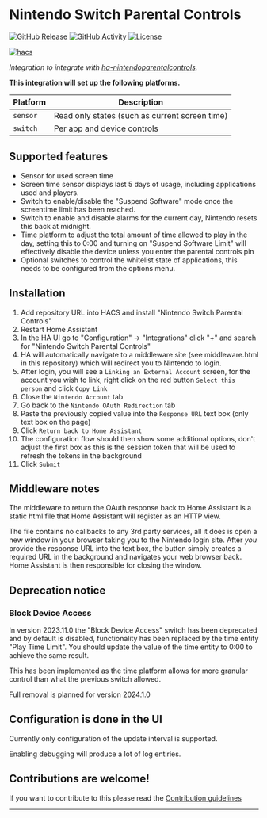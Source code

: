 # Nintendo Switch Parental Controls

[![GitHub Release][releases-shield]][releases]
[![GitHub Activity][commits-shield]][commits]
[![License][license-shield]](LICENSE)

[![hacs][hacsbadge]][hacs]

_Integration to integrate with [ha-nintendoparentalcontrols][ha-nintendoparentalcontrols]._

**This integration will set up the following platforms.**

| Platform | Description                                    |
| -------- | ---------------------------------------------- |
| `sensor` | Read only states (such as current screen time) |
| `switch` | Per app and device controls                    |

## Supported features

- Sensor for used screen time
- Screen time sensor displays last 5 days of usage, including applications used and players.
- Switch to enable/disable the "Suspend Software" mode once the screentime limit has been reached.
- Switch to enable and disable alarms for the current day, Nintendo resets this back at midnight.
- Time platform to adjust the total amount of time allowed to play in the day, setting this to 0:00 and turning on "Suspend Software Limit" will effectively disable the device unless you enter the parental controls pin
- Optional switches to control the whitelist state of applications, this needs to be configured from the options menu.
<!-- - Raises issues if an error occures with the OAuth configuration (such as Nintendo changing the client IDs).
- Raises a configflow to handle reauthentication if the session token expires (usually around 2 years). -->

## Installation

1. Add repository URL into HACS and install "Nintendo Switch Parental Controls"
1. Restart Home Assistant
1. In the HA UI go to "Configuration" -> "Integrations" click "+" and search for "Nintendo Switch Parental Controls"
1. HA will automatically navigate to a middleware site (see middleware.html in this repository) which will redirect you to Nintendo to login.
1. After login, you will see a `Linking an External Account` screen, for the account you wish to link, right click on the red button `Select this person` and click `Copy Link`
1. Close the `Nintendo Account` tab
1. Go back to the `Nintendo OAuth Redirection` tab
1. Paste the previously copied value into the `Response URL` text box (only text box on the page)
1. Click `Return back to Home Assistant`
1. The configuration flow should then show some additional options, don't adjust the first box as this is the session token that will be used to refresh the tokens in the background
1. Click `Submit`

<!-- ## Home Assistant Repairs

In version 2023.11.0 support for HA repairs was introduced as a way to inform you of errors relating to your configuration, the repairs will go away themselves once the error is resolved.

Currently two repair types are created, one for OAuth issues, and another for device sync issues.

### Error setting up {name}

If you see this error, you should verify your parental controls configuration in the app, a known tested configuration is as follows:
| Setting | Value |
| ------- | ----- |
| Restriction Level | Teen, Child, Young child |
| Bedtime Alarm | None |
| Play Time Limit | Any value from 15m to 6hr |
| Suspend Software | Enabled or Disabled |
| Set Days Individually | Off | -->

<!-- ### Mobile application has been updated

This happens if Nintendo has updated the mobile app significantly and the OAuth tokens that are hardcoded into pynintendoparental are out of date. If this happens please log an issue. -->

## Middleware notes

The middleware to return the OAuth response back to Home Assistant is a static html file that Home Assistant will register as an HTTP view.

The file contains no callbacks to any 3rd party services, all it does is open a new window in your browser taking you to the Nintendo login site. After _you_ provide the response URL into the text box, the button simply creates a required URL in the background and navigates your web browser back. Home Assistant is then responsible for closing the window.

## Deprecation notice

### Block Device Access

In version 2023.11.0 the "Block Device Access" switch has been deprecated and by default is disabled, functionality has been replaced by the time entity "Play Time Limit". You should update the value of the time entity to 0:00 to achieve the same result.

This has been implemented as the time platform allows for more granular control than what the previous switch allowed.

Full removal is planned for version 2024.1.0

## Configuration is done in the UI

<!---->

Currently only configuration of the update interval is supported.

Enabling debugging will produce a lot of log entiries.

## Contributions are welcome!

If you want to contribute to this please read the [Contribution guidelines](CONTRIBUTING.md)

---

[ha-nintendoparentalcontrols]: https://github.com/pantherale0/ha-nintendoparentalcontrols
[commits-shield]: https://img.shields.io/github/commit-activity/y/pantherale0/ha-nintendoparentalcontrols.svg?style=for-the-badge
[commits]: https://github.com/pantherale0/ha-nintendoparentalcontrols/commits/main
[hacs]: https://github.com/hacs/integration
[hacsbadge]: https://img.shields.io/badge/HACS-Custom-orange.svg?style=for-the-badge
[license-shield]: https://img.shields.io/github/license/pantherale0/ha-nintendoparentalcontrols.svg?style=for-the-badge
[releases-shield]: https://img.shields.io/github/release/pantherale0/ha-nintendoparentalcontrols.svg?style=for-the-badge
[releases]: https://github.com/pantherale0/ha-nintendoparentalcontrols/releases

